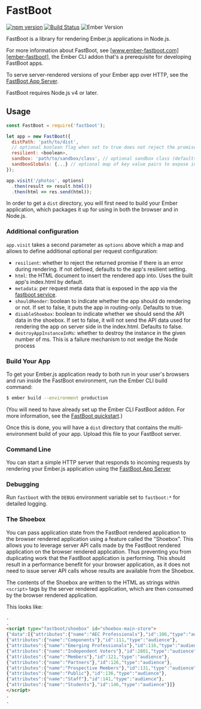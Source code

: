 # FastBoot

[![npm version](https://badge.fury.io/js/fastboot.svg)](https://badge.fury.io/js/fastboot)
[![Build Status](https://travis-ci.org/ember-fastboot/fastboot.svg?branch=master)](https://travis-ci.org/ember-fastboot/ember-fastboot-server)
![Ember Version](https://embadge.io/v1/badge.svg?start=2.3.0)

FastBoot is a library for rendering Ember.js applications in Node.js.

For more information about FastBoot, see
[www.ember-fastboot.com][ember-fastboot], the Ember CLI addon that's a
prerequisite for developing FastBoot apps.

[ember-fastboot]: https://www.ember-fastboot.com

To serve server-rendered versions of your Ember app over HTTP, see the
[FastBoot App
Server](https://github.com/ember-fastboot/fastboot-app-server).

FastBoot requires Node.js v4 or later.

## Usage

```js
const FastBoot = require('fastboot');

let app = new FastBoot({
  distPath: 'path/to/dist',
  // optional boolean flag when set to true does not reject the promise if there are rendering errors (defaults to false)
  resilient: <boolean>,
  sandbox: 'path/to/sandbox/class', // optional sandbox class (defaults to vm-sandbox)
  sandboxGlobals: {...} // optional map of key value pairs to expose in the sandbox
});

app.visit('/photos', options)
  .then(result => result.html())
  .then(html => res.send(html));
```

In order to get a `dist` directory, you will first need to build your
Ember application, which packages it up for using in both the browser
and in Node.js.

### Additional configuration

`app.visit` takes a second parameter as `options` above which a map and allows to define additional optional per request
configuration:

- `resilient`: whether to reject the returned promise if there is an error during rendering. If not defined, defaults to the app's resilient setting.
- `html`: the HTML document to insert the rendered app into. Uses the built app's index.html by default.
- `metadata`: per request meta data that is exposed in the app via the [fastboot service](https://github.com/ember-fastboot/ember-cli-fastboot/blob/master/app/services/fastboot.js).
- `shouldRender`: boolean to indicate whether the app should do rendering or not. If set to false, it puts the app in routing-only. Defaults to true.
- `disableShoebox`: boolean to indicate whether we should send the API data in the shoebox. If set to false, it will not send the API data used for rendering the app on server side in the index.html. Defaults to false.
- `destroyAppInstanceInMs`: whether to destroy the instance in the given number of ms. This is a failure mechanism to not wedge the Node process

### Build Your App

To get your Ember.js application ready to both run in your user's
browsers and run inside the FastBoot environment, run the Ember CLI
build command:

```sh
$ ember build --environment production
```

(You will need to have already set up the Ember CLI FastBoot addon. For
more information, see the [FastBoot quickstart][quickstart].)

[quickstart]: https://www.ember-fastboot.com/quickstart

Once this is done, you will have a `dist` directory that contains the
multi-environment build of your app. Upload this file to your FastBoot
server.

### Command Line

You can start a simple HTTP server that responds to incoming requests by
rendering your Ember.js application using the [FastBoot App Server](https://github.com/ember-fastboot/fastboot-app-server#ember-fastboot-app-server)

### Debugging

Run `fastboot` with the `DEBUG` environment variable set to `fastboot:*`
for detailed logging.

### The Shoebox

You can pass application state from the FastBoot rendered application to
the browser rendered application using a feature called the "Shoebox".
This allows you to leverage server API calls made by the FastBoot rendered
application on the browser rendered application. Thus preventing you from
duplicating work that the FastBoot application is performing. This should
result in a performance benefit for your browser application, as it does
not need to issue server API calls whose results are available from the
Shoebox.

The contents of the Shoebox are written to the HTML as strings within
`<script>` tags by the server rendered application, which are then consumed
by the browser rendered application.

This looks like:
```html
.
.
<script type="fastboot/shoebox" id="shoebox-main-store">
{"data":[{"attributes":{"name":"AEC Professionals"},"id":106,"type":"audience"},
{"attributes":{"name":"Components"},"id":111,"type":"audience"},
{"attributes":{"name":"Emerging Professionals"},"id":116,"type":"audience"},
{"attributes":{"name":"Independent Voters"},"id":2801,"type":"audience"},
{"attributes":{"name":"Members"},"id":121,"type":"audience"},
{"attributes":{"name":"Partners"},"id":126,"type":"audience"},
{"attributes":{"name":"Prospective Members"},"id":131,"type":"audience"},
{"attributes":{"name":"Public"},"id":136,"type":"audience"},
{"attributes":{"name":"Staff"},"id":141,"type":"audience"},
{"attributes":{"name":"Students"},"id":146,"type":"audience"}]}
</script>
.
.
```
